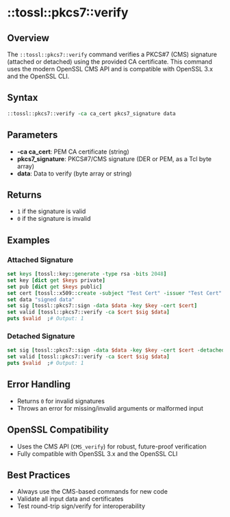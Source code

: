 # ::tossl::pkcs7::verify

## Overview

The `::tossl::pkcs7::verify` command verifies a PKCS#7 (CMS) signature (attached or detached) using the provided CA certificate. This command uses the modern OpenSSL CMS API and is compatible with OpenSSL 3.x and the OpenSSL CLI.

## Syntax

```tcl
::tossl::pkcs7::verify -ca ca_cert pkcs7_signature data
```

## Parameters

- **-ca ca_cert**: PEM CA certificate (string)
- **pkcs7_signature**: PKCS#7/CMS signature (DER or PEM, as a Tcl byte array)
- **data**: Data to verify (byte array or string)

## Returns

- `1` if the signature is valid
- `0` if the signature is invalid

## Examples

### Attached Signature

```tcl
set keys [tossl::key::generate -type rsa -bits 2048]
set key [dict get $keys private]
set pub [dict get $keys public]
set cert [tossl::x509::create -subject "Test Cert" -issuer "Test Cert" -pubkey $pub -privkey $key -days 365]
set data "signed data"
set sig [tossl::pkcs7::sign -data $data -key $key -cert $cert]
set valid [tossl::pkcs7::verify -ca $cert $sig $data]
puts $valid  ;# Output: 1
```

### Detached Signature

```tcl
set sig [tossl::pkcs7::sign -data $data -key $key -cert $cert -detached 1]
set valid [tossl::pkcs7::verify -ca $cert $sig $data]
puts $valid  ;# Output: 1
```

## Error Handling

- Returns `0` for invalid signatures
- Throws an error for missing/invalid arguments or malformed input

## OpenSSL Compatibility

- Uses the CMS API (`CMS_verify`) for robust, future-proof verification
- Fully compatible with OpenSSL 3.x and the OpenSSL CLI

## Best Practices

- Always use the CMS-based commands for new code
- Validate all input data and certificates
- Test round-trip sign/verify for interoperability 